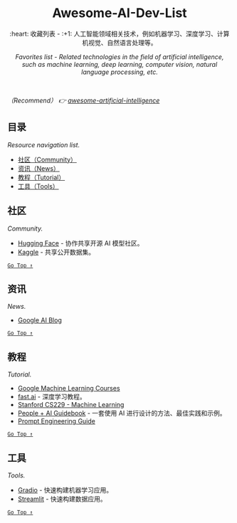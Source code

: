 <div align="center">
  <h1>Awesome-AI-Dev-List</h1>

  <p>:heart: 收藏列表 - :+1: 人工智能领域相关技术，例如机器学习、深度学习、计算机视觉、自然语言处理等。</p>
  <p><i>Favorites list - Related technologies in the field of artificial intelligence, such as machine learning, deep learning, computer vision, natural language processing, etc.</i></p>
</div>

<br />

_（Recommend） :point_right: [awesome-artificial-intelligence](https://github.com/owainlewis/awesome-artificial-intelligence)_

## 目录

*Resource navigation list.*

- [社区（Community）](#社区)
- [资讯（News）](#资讯)
- [教程（Tutorial）](#教程)
- [工具（Tools）](#工具)

## 社区

_Community._

- [Hugging Face](https://huggingface.co/) - 协作共享开源 AI 模型社区。
- [Kaggle](https://www.kaggle.com/) - 共享公开数据集。

[`Go Top ↑`](#awesome-ai-dev-list)

## 资讯

_News._

- [Google AI Blog](https://ai.googleblog.com/)

[`Go Top ↑`](#awesome-ai-dev-list)

## 教程

_Tutorial._

- [Google Machine Learning Courses](https://developers.google.com/machine-learning)
- [fast.ai](https://www.fast.ai/) - 深度学习教程。
- [Stanford CS229 - Machine Learning](https://see.stanford.edu/Course/CS229)
- [People + AI Guidebook](https://pair.withgoogle.com/guidebook) - 一套使用 AI 进行设计的方法、最佳实践和示例。
- [Prompt Engineering Guide](https://www.promptingguide.ai/)

[`Go Top ↑`](#awesome-ai-dev-list)

## 工具

_Tools._

- [Gradio](https://gradio.app/) - 快速构建机器学习应用。
- [Streamlit](https://streamlit.io/) - 快速构建数据应用。

[`Go Top ↑`](#awesome-ai-dev-list)
